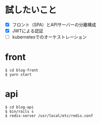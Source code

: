 # 試したいこと
- [x] フロント（SPA）とAPIサーバーの分離構成
- [x] JWTによる認証
- [ ] kubernetesでのオーケストレーション

# front
```
$ cd blog-front
$ yarn start
```

# api
```
$ cd blog-api
$ bin/rails s
$ redis-server /usr/local/etc/redis.conf
```
